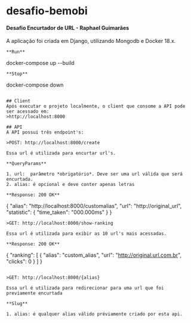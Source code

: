 
# desafio-bemobi  
#### Desafio Encurtador de URL - Raphael Guimarães  
  
A aplicação foi criada em Django, utilizando Mongodb e Docker 18.x.    
 
````  
**Run**  
````  
docker-compose up --build  
````  
**Stop**  
````  
docker-compose down  
````  
  
## Client  
Após executar o projeto localmente, o client que consome a API pode ser acessado em:  
>http://localhost:8000  
  
## API  
A API possui três endpoint's:  
  
>POST: http://localhost:8000/create  
  
Essa url é utilizada para encurtar url's.  
  
**QueryParams**  
  
1. url:  parâmetro *obrigatório*. Deve ser uma url válida que será encurtada.  
2. alias: é opcional e deve conter apenas letras   
  
**Response: 200 OK**  
````  
{
  "alias": "http://localhost:8000/customalias",
  "url": "http://original_url",
  "statistic": {
    "time_taken": "000.000ms"
  }
}    
````  
>GET: http://localhost:8000/show-ranking  
  
Essa url é utilizada para exibir as 10 url's mais acessadas.  
  
**Response: 200 OK**  
````  
{
  "ranking": [
    {
      "alias": "custom_alias",
      "url": "http://original.url.com.br",
      "clicks": 0
    }
  ]
}  
````  
  
>GET: http://localhost:8000/{alias}  
  
Essa url é utilizada para redirecionar para uma url que foi previamente encurtada  
  
**Slug**  
  
1. alias: é qualquer alias válido préviamente criado por esta api.
